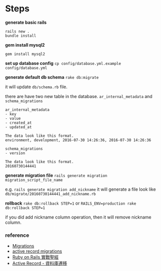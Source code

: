 # Steps

**generate basic rails**
```
rails new .
bundle install
```

**gem install mysql2**
```
gem install mysql2
```

**set up database config**
`cp config/database.yml.example config/database.yml`

**generate default db schema**
`rake db:migrate`

it will update `db/schema.rb` file.

there are have two new table in the database.
`ar_internal_metadata` and `schema_migrations`

```
ar_internal_metadata
- key
- value
- created_at
- updated_at

The data look like this format.
environment, development, 2016-07-30 14:26:36, 2016-07-30 14:26:36
```

```
schema_migrations
- version

The data look like this format.
20160730144441
```

**generate migration file**
`rails generate migration migration_script_file_name`

e.g.
`rails generate migration add_nickname`
it will generate a file look like `db/migrate/20160730144441_add_nickname.rb`

**rollback**
`rake db:rollback STEP=1`
or
`RAILS_ENV=production rake db:rollback STEP=1`

if you did add nickname column operation, then it will remove nickname column.

### reference
* [Migrations](http://guides.rubyonrails.org/v3.2/migrations.html)
* [active record migrations](http://edgeguides.rubyonrails.org/active_record_migrations.html)
* [Ruby on Rails 實戰聖經](https://ihower.tw/rails4/)
* [Active Record - 資料庫遷移](https://ihower.tw/rails4/migrations.html)

